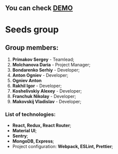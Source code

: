 ## You can check [DEMO](https://final-project-seeds-3xbvm5vrj-qmorphq.vercel.app/)
# Seeds group 

## Group members:

1. **Primakov Sergey** - Teamlead;
2. **Molchanova Daria** - Project Manager;
3. **Bondarenko Serhiy** - Developer;
4. **Anton Ogniev** - Developer;
4. **Ogniev Anton**
5. **Rakhil Igor** - Developer;
6. **Koshelivskiy Alexey** - Developer;
7. **Franchuk Nikolay** - Developer;
8. **Makovskij Vladislav** - Developer;

### List of technologies:

- **React, Redux, React Router**;
- **Material UI**;
- **Sentry**;
- **MongoDB, Express**;
- Project configuration: **Webpack, ESLint, Prettier**;
